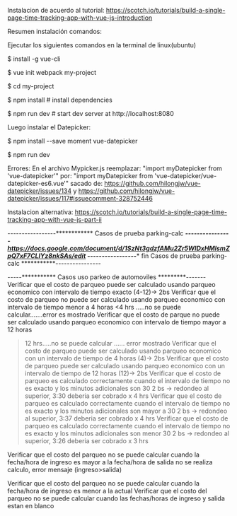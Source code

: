 
Instalacion de acuerdo al tutorial: https://scotch.io/tutorials/build-a-single-page-time-tracking-app-with-vue-js-introduction


Resumen instalación comandos:

Ejecutar los siguientes comandos en la terminal de linux(ubuntu)

$ install -g vue-cli

$ vue init webpack my-project

$ cd my-project

$ npm install # install dependencies

$ npm run dev # start dev server at http://localhost:8080

Luego instalar el Datepicker:

$  npm install --save moment vue-datepicker

$ npm run dev



Errores:
   En el archivo Mypicker.js reemplazar:
	 "import myDatepicker from 'vue-datepicker'" por: "import myDatepicker from 'vue-datepicker/vue-datepicker-es6.vue'"
	sacado de: https://github.com/hilongjw/vue-datepicker/issues/134 y https://github.com/hilongjw/vue-datepicker/issues/117#issuecomment-328752446



Instalacion alternativa: https://scotch.io/tutorials/build-a-single-page-time-tracking-app-with-vue-js-part-ii

-----------------************  Casos de prueba parking-calc ***********----------------
https://docs.google.com/document/d/1SzNt3gdzfAMu2Zr5WIDxHMlsmZpQ7xF7CLlYz8nkSAs/edit
-----------------************  fin Casos de prueba parking-calc ***********----------------

-----*********** Casos uso parkeo de automoviles *********-------
Verificar que el costo de parqueo puede ser calculado usando parqueo economico con intervalo de tiempo exacto
(4-12)-> 2bs
Verificar que el costo de parqueo no puede ser calculado usando parqueo economico con intervalo de tiempo menor a 4 horas
<4 hrs .....no se puede calcular.......error es mostrado
Verificar que el costo de parque no puede ser calculado usando parqueo economico con intervalo de tiempo mayor a 12 horas
>12 hrs.....no se puede calcular ...... error mostrado
Verificar que el costo de parqueo puede ser calculado usando parqueo economico con un intervalo de tiempo de 4 horas
(4)-> 2bs
Verificar que el costo de parqueo puede ser calculado usando parqueo economico con un intervalo de tiempo de 12 horas
(12)-> 2bs
Verificar que el costo de parqueo es calculado correctamente cuando el intervalo de tiempo no es exacto y los minutos adicionales son 30
2 bs -> redondeo al superior, 3:30 deberia ser cobrado x 4 hrs
Verificar que el costo de parqueo es calculado correctamente cuando el intervalo de tiempo no es exacto y los minutos adicionales son mayor a 30
2 bs -> redondeo al superior, 3:37 deberia ser cobrado x 4 hrs
Verificar que el costo de parqueo es calculado correctamente cuando el intervalo de tiempo no es exacto y los minutos adicionales son menor 30
2 bs -> redondeo al superior, 3:26 deberia ser cobrado x 3 hrs

Verificar que el costo del parqueo no se puede calcular cuando la fecha/hora de ingreso es mayor a la fecha/hora de salida
no se realiza calculo, error mensaje (ingreso>salida)  


Verificar que el costo del parqueo no se puede calcular cuando la fecha/hora de ingreso es menor a la actual
Verificar que el costo del parqueo no se puede calcular cuando las fechas/horas de ingreso y salida estan en blanco

